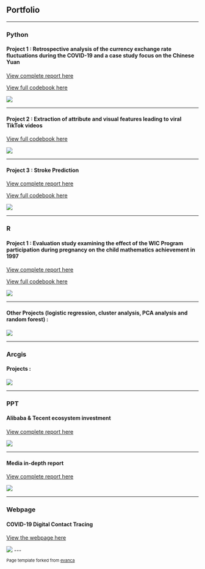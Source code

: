 ## Portfolio

---

### Python 

#### Project 1 : Retrospective analysis of the currency exchange rate fluctuations during the COVID-19 and a case study focus on the Chinese Yuan
[View complete report here](https://sammixin.github.io/pdf/Forex%20Project.pdf)

[View full codebook here](https://colab.research.google.com/drive/1JuVrCFj5vFuQ9obNVlh9Yb17akc42E61?usp=sharing)

<img src="images/Project1.png?raw=true"/>

---
#### Project 2 : Extraction of attribute and visual features leading to viral TikTok videos 
[View full codebook here](https://colab.research.google.com/drive/1YHJSX09HjTB3ub-9vK1B_H6jQTYpLzL1?usp=sharing)

<img src="images/Project2.png?raw=true"/>

---
#### Project 3 : Stroke Prediction 
[View complete report here](https://sammixin.github.io/pdf/MSSP_608_project_report.pdf)

[View full codebook here](https://colab.research.google.com/drive/1zDGUliY_vuKWDiIQ2n5nSVRmNMPyh8bg?usp=sharing)

<img src="images/Project3.png?raw=true"/>

---

### R

#### Project 1 : Evaluation study examining the effect of the WIC Program participation during pregnancy on the child mathematics achievement in 1997

[View complete report here](https://sammixin.github.io/pdf/R%20Rroject.pdf)

[View full codebook here](https://sammixin.github.io/pdf/R-markdown.html)

<img src="images/R%20project.png?raw=true"/>

---
#### Other Projects (logistic regression, cluster analysis, PCA analysis and random forest) :

<img src="images/R%20projects.png?raw=true"/>

---

### Arcgis

#### Projects :

<img src="images/GIS.png?raw=true"/>

---

### PPT

#### Alibaba & Tecent ecosystem investment 
[View complete report here](https://sammixin.github.io/pdf/PPT_Xinyuan%20Hu.pdf)

<img src="images/ppt.png?raw=true"/>

---

#### Media in-depth report 
[View complete report here](https://sammixin.github.io/pdf/PPT_Xinyuan%20Hu.pdf)

<img src="images/Media.png?raw=true"/>

---

### Webpage

#### COVID-19 Digital Contact Tracing
[View the webpage here](https://sammixin.wixsite.com/blog)

<img src="images/webpage.png?raw=true"/>
---
<p style="font-size:11px">Page template forked from <a href="https://github.com/evanca/quick-portfolio">evanca</a></p>
<!-- Remove above link if you don't want to attibute -->
